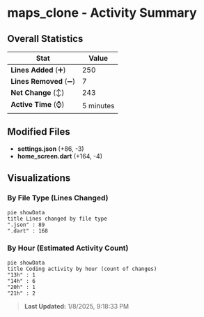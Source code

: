 # maps_clone - Activity Summary 

## Overall Statistics

| Stat                   | Value                                                             |
| ---------------------- | ----------------------------------------------------------------- |
| **Lines Added** (➕)   | 250                                          |
| **Lines Removed** (➖) | 7                                        |
| **Net Change** (↕)    | 243                |
| **Active Time** (⌚)   | 5 minutes |


## Modified Files
- **settings.json** (+86, -3)
- **home_screen.dart** (+164, -4)

## Visualizations

### By File Type (Lines Changed)

```mermaid
pie showData
title Lines changed by file type
".json" : 89
".dart" : 168
```

### By Hour (Estimated Activity Count)

```mermaid
pie showData
title Coding activity by hour (count of changes)
"13h" : 1
"14h" : 6
"20h" : 1
"21h" : 2
```


> **Last Updated:** 1/8/2025, 9:18:33 PM